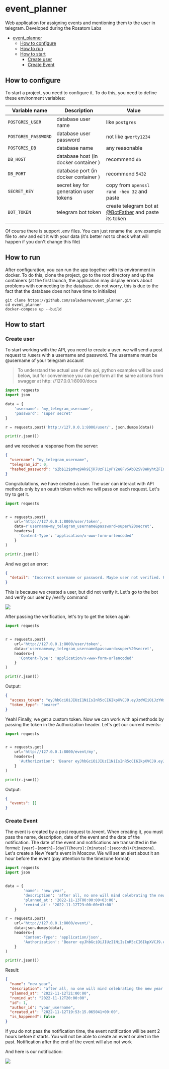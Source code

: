 # event_planner

Web application for assigning events and mentioning them to the user in telegram. Developed during the Rosatom Labs

<!-- TOC -->
* [event_planner](#event_planner)
  * [How to configure](#how-to-configure)
  * [How to run](#how-to-run)
  * [How to start](#how-to-start)
    * [Create user](#create-user)
    * [Create Event](#create-event)
<!-- TOC -->

## How to configure
To start a project, you need to configure it. To do this, you need to define these environment variables:

| Variable name       | Description                             | Value                                                                           |
|---------------------|-----------------------------------------|---------------------------------------------------------------------------------|
| `POSTGRES_USER`     | database user name                      | like `postgres`                                                                 |
| `POSTGRES_PASSWORD` | database user password                  | not like `qwerty1234`                                                           |
| `POSTGRES_DB`       | database name                           | any reasonable                                                                  |
| `DB_HOST`           | database host (in docker container )    | recommend `db`                                                                  |
| `DB_PORT`           | database port (in docker container )    | recommend `5432`                                                                |
| `SECRET_KEY`        | secret key for generation user tokens   | copy from `openssl rand -hex 32` and paste                                      |
| `BOT_TOKEN`         | telegram bot token                      | create telegram bot at [@BotFather](https://t.me/BotFather) and paste its token |
Of course there is support .env files. You can just rename the .env.example file to .env and edit it with your data (it's better not to check what will happen if you don't change this file)

## How to run
After configuration, you can run the app together with its environment in docker. To do this, clone the project, go to the root directory and up the containers (at the first launch, the application may display errors about problems with connecting to the database. do not worry, this is due to the fact that the database does not have time to initialize)

```commandline
git clone https://github.com/saladware/event_planner.git
cd event_planner
docker-compose up --build
```

## How to start

### Create user
To start working with the API, you need to create a user. we will send a post request to /users with a username and password. The username must be @username of your telegram accaunt
> To understand the actual use of the api, python examples will be used below, but for convenience you can perform all the same actions from swagger at http:
> //127.0.0.1:8000/docs
```python
import requests
import json

data = {
    'username': 'my_telegram_username',
    'password': 'super secret'
}

r = requests.post('http://127.0.0.1:8000/user/', json.dumps(data))

print(r.json())
```
and we received a response from the server:
```json
{
  "username": "my_telegram_username",
  "telegram_id": 0,
  "hashed_password": "$2b$12$pMvq9Ak9IjR7UzF11yPY2e8FvSAbD2SV8WHyhtZFIn3WQ0JJetoTC"
}
```

Congratulations, we have created a user. The user can interact with API methods only by an oauth token which we will pass on each request. Let's try to get it.

```python
import requests


r = requests.post(
    url='http://127.0.0.1:8000/user/token',
    data=r'username=my_telegram_username&password=super%20secret',
    headers={
      'Content-Type': 'application/x-www-form-urlencoded'
    }
)

print(r.json())
```
And we got an error:
```json
{
  "detail": "Incorrect username or password. Maybe user not verified. Pls register user and verify it at https://t.me/your_bot_name"
}
```
This is because we created a user, but did not verify it. Let's go to the bot and verify our user by /verify command

![](https://media.discordapp.net/attachments/979456571971100762/1041069930331787414/image.png)

After passing the verification, let's try to get the token again

```python
import requests


r = requests.post(
    url='http://127.0.0.1:8000/user/token',
    data=r'username=my_telegram_username&password=super%20secret',
    headers={
      'Content-Type': 'application/x-www-form-urlencoded'
    }
)

print(r.json())
```
Output:
```json
{
  "access_token": "eyJhbGciOiJIUzI1NiIsInR5cCI6IkpXVCJ9.eyJzdWIiOiJzYWxhZHdhcmUiLCJleHAiOjE2NjgyODMxNDJ9.yzhM6qvkgQScEv6cM2VwqAuqubBkORKX7R-qiEpUOH0",
  "token_type": "bearer"
}
```

Yeah! Finally, we get a custom token. Now we can work with api methods by passing the token in the Authorization header. Let's get our current events:
```python
import requests


r = requests.get(
    url='http://127.0.0.1:8000/event/my',
    headers={
      'Authorization': 'Bearer eyJhbGciOiJIUzI1NiIsInR5cCI6IkpXVCJ9.eyJzdWIiOiJzYWxhZHdhcmUiLCJleHAiOjE2NjgyODMxNDJ9.yzhM6qvkgQScEv6cM2VwqAuqubBkORKX7R-qiEpUOH0'
    }
)

print(r.json())
```
Output:
```json
{
  "events": []
}
```


### Create Event

The event is created by a post request to /event. When creating it, you must pass the name, description, date of the event and the date of the notification.
The date of the event and notifications are transmitted in the format: `{year}-{month}-{day}T{hours}:{minutes}:{seconds}+{timezone}`.
Let's create a New Year's event in Moscow. We will set an alert about it an hour before the event (pay attention to the timezone format)

```python
import requests
import json


data = {
        'name': 'new year',
        'description': 'after all, no one will mind celebrating the new year in November?',
        'planned_at': '2022-11-13T00:00:00+03:00',
        'remind_at': '2022-11-12T23:00:00+03:00'
    }

r = requests.post(
    url='http://127.0.0.1:8000/event/',
    data=json.dumps(data),
    headers={
        'Content-Type': 'application/json',
        'Authorization': 'Bearer eyJhbGciOiJIUzI1NiIsInR5cCI6IkpXVCJ9.eyJzdWIiOiJzYWxhZHdhcmUiLCJleHAiOjE2NjgyODMxNDJ9.yzhM6qvkgQScEv6cM2VwqAuqubBkORKX7R-qiEpUOH0'
    }
)

print(r.json())
```
Result:
```json
{
  "name": "new year",
  "description": "after all, no one will mind celebrating the new year in November?",
  "planned_at": "2022-11-12T21:00:00",
  "remind_at": "2022-11-12T20:00:00",
  "id": 1,
  "author_id": "your_username",
  "created_at": "2022-11-12T19:53:15.065041+00:00",
  "is_happened": false
}
```

If you do not pass the notification time, the event notification will be sent 2 hours before it starts. You will not be able to create an event or alert in the past. Notification after the end of the event will also not work

And here is our notification:

![](https://media.discordapp.net/attachments/979456571971100762/1041083072256409600/2022-11-12_23-04-12.png)
